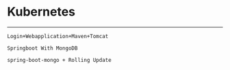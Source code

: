 # Kubernetes
------------
```
Login+Webapplication+Maven+Tomcat

Springboot With MongoDB

spring-boot-mongo + Rolling Update
```
